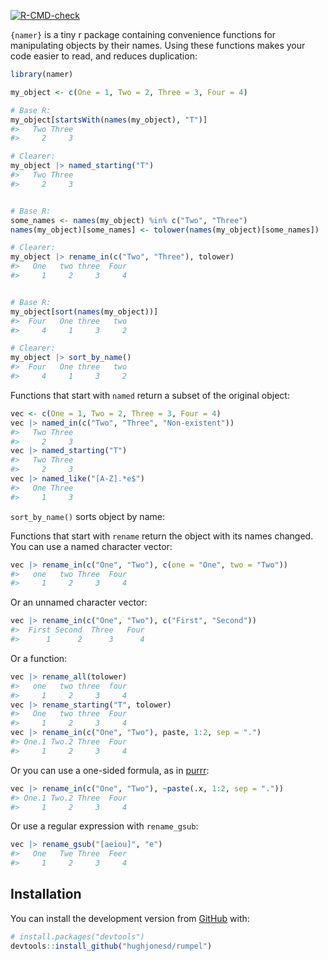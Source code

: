 
<!-- README.md is generated from README.Rmd. Please edit that file -->
<!-- badges: start -->

[![R-CMD-check](https://github.com/hughjonesd/rumpel/workflows/R-CMD-check/badge.svg)](https://github.com/hughjonesd/rumpel/actions)
<!-- badges: end -->

`{namer}` is a tiny r package containing convenience functions for
manipulating objects by their names. Using these functions makes your
code easier to read, and reduces duplication:

``` r
library(namer)

my_object <- c(One = 1, Two = 2, Three = 3, Four = 4)

# Base R:
my_object[startsWith(names(my_object), "T")]
#>   Two Three 
#>     2     3

# Clearer:
my_object |> named_starting("T")
#>   Two Three 
#>     2     3


# Base R:
some_names <- names(my_object) %in% c("Two", "Three")
names(my_object)[some_names] <- tolower(names(my_object)[some_names])

# Clearer:
my_object |> rename_in(c("Two", "Three"), tolower)
#>   One   two three  Four 
#>     1     2     3     4


# Base R:
my_object[sort(names(my_object))]
#>  Four   One three   two 
#>     4     1     3     2

# Clearer:
my_object |> sort_by_name()
#>  Four   One three   two 
#>     4     1     3     2
```

Functions that start with `named` return a subset of the original
object:

``` r
vec <- c(One = 1, Two = 2, Three = 3, Four = 4)
vec |> named_in(c("Two", "Three", "Non-existent"))
#>   Two Three 
#>     2     3
vec |> named_starting("T")
#>   Two Three 
#>     2     3
vec |> named_like("[A-Z].*e$")
#>   One Three 
#>     1     3
```

`sort_by_name()` sorts object by name:

Functions that start with `rename` return the object with its names
changed. You can use a named character vector:

``` r
vec |> rename_in(c("One", "Two"), c(one = "One", two = "Two"))
#>   one   two Three  Four 
#>     1     2     3     4
```

Or an unnamed character vector:

``` r
vec |> rename_in(c("One", "Two"), c("First", "Second"))
#>  First Second  Three   Four 
#>      1      2      3      4
```

Or a function:

``` r
vec |> rename_all(tolower)
#>   one   two three  four 
#>     1     2     3     4
vec |> rename_starting("T", tolower)
#>   One   two three  Four 
#>     1     2     3     4
vec |> rename_in(c("One", "Two"), paste, 1:2, sep = ".")
#> One.1 Two.2 Three  Four 
#>     1     2     3     4
```

Or you can use a one-sided formula, as in
[purrr](https://purrr.tidyverse.org/):

``` r
vec |> rename_in(c("One", "Two"), ~paste(.x, 1:2, sep = "."))
#> One.1 Two.2 Three  Four 
#>     1     2     3     4
```

Or use a regular expression with `rename_gsub`:

``` r
vec |> rename_gsub("[aeiou]", "e")
#>   One   Twe Three  Feer 
#>     1     2     3     4
```

## Installation

You can install the development version from
[GitHub](https://github.com/) with:

``` r
# install.packages("devtools")
devtools::install_github("hughjonesd/rumpel")
```
